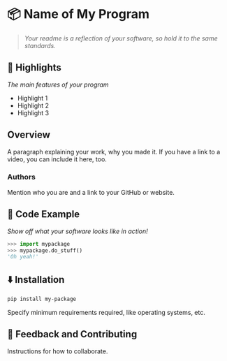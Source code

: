 # 📦 Name of My Program

> *Your readme is a reflection of your software, so hold it to the same standards.*

## 🌟 Highlights

*The main features of your program*

- Highlight 1
- Highlight 2
- Highlight 3

## Overview

A paragraph explaining your work, why you made it. If you have a link to a video, you can include it here, too. 

###  Authors

Mention who you are and a link to your GitHub or website.

## 🚀 Code Example

*Show off what your software looks like in action!*

```python
>>> import mypackage
>>> mypackage.do_stuff()
'Oh yeah!'
```


## ⬇️ Installation

```bash
pip install my-package
```

Specify minimum requirements required, like operating systems, etc.

## 💭 Feedback and Contributing

Instructions for how to collaborate. 


